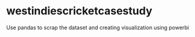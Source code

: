 # westindiescricketcasestudy

Use pandas to scrap the dataset and creating visualization using powerbi
